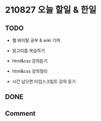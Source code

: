# 210827 오늘 할일 & 한일

## TODO

- 웹 바이탈 공부 & wiki 기여

- 알고리즘 복습하기

- html&css 강의듣기

- html&css 강의정리

- 시간 남으면 타입스크립트 강의 듣기

## DONE

## Comment